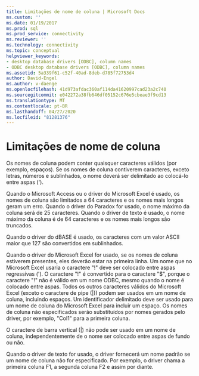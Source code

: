 ```yaml
---
title: Limitações de nome de coluna | Microsoft Docs
ms.custom: ''
ms.date: 01/19/2017
ms.prod: sql
ms.prod_service: connectivity
ms.reviewer: ''
ms.technology: connectivity
ms.topic: conceptual
helpviewer_keywords:
- desktop database drivers [ODBC], column names
- ODBC desktop database drivers [ODBC], column names
ms.assetid: 5a339f61-c52f-40ad-8deb-d785f72753d4
author: David-Engel
ms.author: v-daenge
ms.openlocfilehash: 41d973afdac360af114da41620997cad23a2c740
ms.sourcegitcommit: e042272a38fb646df05152c676e5cbeae3f9cd13
ms.translationtype: MT
ms.contentlocale: pt-BR
ms.lasthandoff: 04/27/2020
ms.locfileid: "81281376"
---
```

# <a name="column-name-limitations"></a>Limitações de nome de coluna
Os nomes de coluna podem conter quaisquer caracteres válidos (por exemplo, espaços). Se os nomes de coluna contiverem caracteres, exceto letras, números e sublinhados, o nome deverá ser delimitado ao colocá-lo entre aspas (').  
  
 Quando o Microsoft Access ou o driver do Microsoft Excel é usado, os nomes de coluna são limitados a 64 caracteres e os nomes mais longos geram um erro. Quando o driver do Paradox for usado, o nome máximo da coluna será de 25 caracteres. Quando o driver de texto é usado, o nome máximo da coluna é de 64 caracteres e os nomes mais longos são truncados.  
  
 Quando o driver do dBASE é usado, os caracteres com um valor ASCII maior que 127 são convertidos em sublinhados.  
  
 Quando o driver do Microsoft Excel for usado, se os nomes de coluna estiverem presentes, eles deverão estar na primeira linha. Um nome que no Microsoft Excel usaria o caractere "!" deve ser colocado entre aspas regressivas ('). O caractere "!" é convertido para o caractere "$", porque o caractere "!" não é válido em um nome ODBC, mesmo quando o nome é colocado entre aspas. Todos os outros caracteres válidos do Microsoft Excel (exceto o caractere de pipe (&#124;)) podem ser usados em um nome de coluna, incluindo espaços. Um identificador delimitado deve ser usado para um nome de coluna do Microsoft Excel para incluir um espaço. Os nomes de coluna não especificados serão substituídos por nomes gerados pelo driver, por exemplo, "Col1" para a primeira coluna.  
  
 O caractere de barra vertical (&#124;) não pode ser usado em um nome de coluna, independentemente de o nome ser colocado entre aspas de fundo ou não.  
  
 Quando o driver de texto for usado, o driver fornecerá um nome padrão se um nome de coluna não for especificado. Por exemplo, o driver chama a primeira coluna F1, a segunda coluna F2 e assim por diante.
